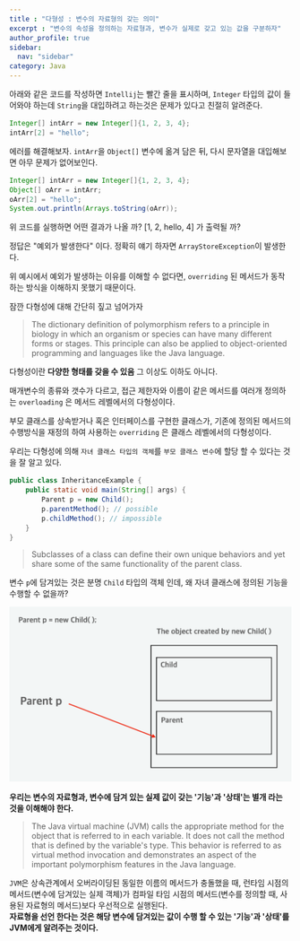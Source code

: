 ```yaml
---
title : "다형성 : 변수의 자료형의 갖는 의미"
excerpt : "변수의 속성을 정의하는 자료형과, 변수가 실제로 갖고 있는 값을 구분하자"
author_profile: true
sidebar:
  nav: "sidebar"
category: Java
---
```

  
아래와 같은 코드를 작성하면 `Intellij`는 빨간 줄을 표시하며, `Integer` 타입의 값이 들어와야 하는데 `String`을 대입하려고 하는것은 문제가 있다고 친절히 알려준다.
  
```java
Integer[] intArr = new Integer[]{1, 2, 3, 4};
intArr[2] = "hello";
```  
  
에러를 해결해보자. `intArr`을 `Object[]` 변수에 옮겨 담은 뒤, 다시 문자열을 대입해보면 아무 문제가 없어보인다.  

```java
Integer[] intArr = new Integer[]{1, 2, 3, 4};
Object[] oArr = intArr;
oArr[2] = "hello";
System.out.println(Arrays.toString(oArr));
```
위 코드를 실행하면 어떤 결과가 나올 까? [1, 2, hello, 4] 가 출력될 까?  

정답은 "예외가 발생한다" 이다. 정확히 얘기 하자면 `ArrayStoreException`이 발생한다.  

위 예시에서 예외가 발생하는 이유를 이해할 수 없다면, `overriding` 된 메서드가 동작하는 방식을 이해하지 못했기 때문이다.   

잠깐 다형성에 대해 간단히 짚고 넘어가자  
   
> The dictionary definition of polymorphism refers to a principle in biology in which an organism or species can have many different forms or stages.
> This principle can also be applied to object-oriented programming and languages like the Java language.
  
다형성이란 **다양한 형태를 갖을 수 있음** 그 이상도 이하도 아니다.  
  
매개변수의 종류와 갯수가 다르고, 접근 제한자와 이름이 같은 메서드를 여러개 정의하는 `overloading` 은 메서드 레벨에서의 다형성이다.
  
부모 클래스를 상속받거나 혹은 인터페이스를 구현한 클래스가, 기존에 정의된 메서드의 수행방식을 재정의 하여 사용하는 `overriding` 은 클래스 레벨에서의 다형성이다.  
   
우리는 다형성에 의해 `자녀 클래스 타입의 객체`를 `부모 클래스 변수`에 할당 할 수 있다는 것을 잘 알고 있다.   

```java
public class InheritanceExample {
    public static void main(String[] args) {
        Parent p = new Child();
        p.parentMethod(); // possible
        p.childMethod(); // impossible
    }
}
```
> Subclasses of a class can define their own unique behaviors and yet share some of the same functionality of the parent class.  
  
변수 `p`에 담겨있는 것은 분명 `Child` 타입의 객체 인데, 왜 자녀 클래스에 정의된 기능을 수행할 수 없을까?     

![image.png](/assets/images/java/inheritance.png)

  
**우리는 변수의 자료형과, 변수에 담겨 있는 실제 값이 갖는 '기능'과 '상태'는 별개 라는 것을 이해해야 한다.**

> The Java virtual machine (JVM) calls the appropriate method for the object that is referred to in each variable. 
> It does not call the method that is defined by the variable's type. 
> This behavior is referred to as virtual method invocation and demonstrates an aspect of the important polymorphism features in the Java language.

`JVM`은 상속관계에서 오버라이딩된 동일한 이름의 메서드가 충돌했을 때, 런타임 시점의 메서드(변수에 담겨있는 실제 객체)가 컴파일 타임 시점의 메서드(변수를 정의할 때, 사용된 자료형의 메서드)보다 우선적으로 실행된다.  
**자료형을 선언 한다는 것은 해당 변수에 담겨있는 값이 수행 할 수 있는 '기능'과 '상태'를 JVM에게 알려주는 것이다.**  

